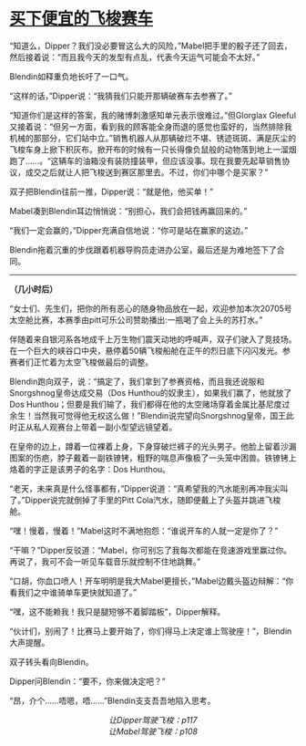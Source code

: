 # [买下便宜的飞梭赛车](https://github.com/bastamon/Gravity_Falls_Trans/blob/master/the_Curse_of_the_Time_Pirates'_Treasure/%E4%B9%B0%E4%B8%8B%E4%BE%BF%E5%AE%9C%E7%9A%84%E9%A3%9E%E6%A2%AD%E8%B5%9B%E8%BD%A6.md)
“知道么，Dipper？我们没必要冒这么大的风险，”Mabel把手里的骰子还了回去，然后接着说：“而且我今天的发型有点乱，代表今天运气可能会不太好。”

Blendin如释重负地长吁了一口气。

“这样的话，”Dipper说：“我猜我们只能开那辆破赛车去参赛了。”

“知道你们是这样的答案，我的赌博刺激感知单元表示很难过。”但Glorglax Gleeful又接着说：“但另一方面，看到我的顾客能全身而退的感觉也蛮好的，当然排除我机械的那部分，它们站中立。”销售机器人从那辆破烂不堪、锈迹斑斑、满是灰尘的飞梭车身上掀下积灰布。掀开布的时候有一只长得像负鼠般的动物落到地上一溜烟跑了……。“这辆车的油箱没有装防撞装甲，但应该没事。现在我要先起草销售协议，成交之后就让人把飞梭送到赛区那里去。不过，你们中哪个是买家？”

双子把Blendin往前一推，Dipper说：“就是他，他买单！”

Mabel凑到Blendin耳边悄悄说：“别担心，我们会把钱再赢回来的。”

“我们一定会赢的，”Dipper充满自信地说：“你可是站在赢家的这边。”

Blendin拖着沉重的步伐跟着机器导购员走进办公室，最后还是为难地签下了合同。

---
**（几小时后）**

“女士们、先生们，把你的所有恶心的随身物品放在一起，欢迎参加本次20705号太空舱比赛，本赛季由pitt可乐公司赞助播出:一瓶喝了会上头的苏打水。”

伴随着来自银河系各地成千上万生物们震天动地的呼喊声，双子们驶入了竞技场。在一个巨大的峡谷口中央，悬停着50辆飞梭船舱在正午的烈日底下闪闪发光。参赛者们正忙着为太空飞梭做最后的调整。

Blendin跑向双子，说：“搞定了，我们拿到了参赛资格，而且我还说服和Snorgshnog皇帝达成交易（Dos Hunthou的奴隶主），如果我们赢了，他就放了Dos Hunthou；但要是我们输了，我们都得在他的太空赌场穿着金属比基尼度过余生！当然我可觉得他无权这么做！”Blendin说完望向Snorgshnog皇帝，国王此时正从私人观赛台上带着一副小型望远镜望着。

在皇帝的边上，蹲着一位裸着上身，下身穿破烂裤子的光头男子。他脸上留着沙漏图案的伤疤，脖子戴着一副铁镣铐，粗野的喘息声像极了一头笼中困兽。铁镣铐上烙着的字正是该男子的名字：Dos Hunthou。

“老天，未来真是什么怪事都有，”Dipper说道：“真希望我的汽水能别再冲我尖叫了。”Dipper说完就倒掉了手里的Pitt Cola汽水，随即便戴上了头盔并跳进飞梭舱。

“嘿！慢着，慢着！”Mabel这时不满地抱怨：“谁说开车的人就一定是你了？”

“干嘛？”Dipper反驳道：“Mabel，你可别忘了我每次都能在竞速游戏里赢过你。再说了，我可不会一听见车载音乐就控制不住地跳舞。”

“口胡，你血口喷人！开车明明是我大Mabel更擅长，”Mabel边戴头盔边辩解：“你看我们之中谁骑单车更快就知道了。”

“嘿，这不能赖我！我只是腿短够不着脚踏板”，Dipper解释。

“伙计们，别闹了！比赛马上要开始了，你们得马上决定谁上驾驶座！”，Blendin大声提醒。

双子转头看向Blendin。

Dipper问Blendin：“要不，你来做决定吧？”

“昂，介个……唔嗯，唔……”Blendin支支吾吾地陷入思考。
*<center>让Dipper驾驶飞梭：p117*
*<center>让Mabel驾驶飞梭：p108*
